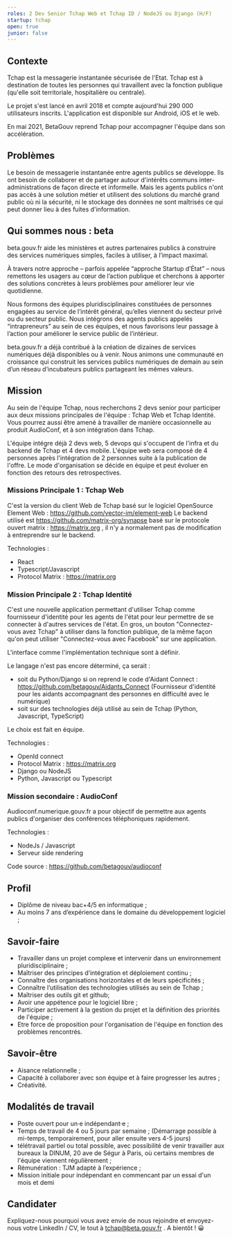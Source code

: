 ```yaml
---
roles: 2 Dev Senior Tchap Web et Tchap ID / NodeJS ou Django (H/F)
startup: tchap
open: true
junior: false
---
```


## Contexte

Tchap est la messagerie instantanée sécurisée de l'Etat. Tchap est à destination de toutes les personnes qui travaillent avec la fonction publique (qu'elle soit territoriale, hospitalière ou centrale).

Le projet s'est lancé en avril 2018 et compte aujourd'hui 290 000 utilisateurs inscrits. L'application est disponible sur Android, iOS et le web. 

En mai 2021, BetaGouv reprend Tchap pour accompagner l'équipe dans son accélération.

## Problèmes

Le besoin de messagerie instantanée entre agents publics se développe. Ils ont besoin de collaborer et de partager autour d'intérêts communs inter-administrations de façon directe et informelle. Mais les agents publics n'ont pas accès à une solution métier et utilisent des solutions du marché grand public où ni la sécurité, ni le stockage des données ne sont maîtrisés ce qui peut donner lieu à des fuites d'information.

## Qui sommes nous : beta
beta.gouv.fr aide les ministères et autres partenaires publics à construire des services numériques simples, faciles à utiliser, à l’impact maximal. 

À travers notre approche – parfois appelée “approche Startup d’État” – nous remettons les usagers au cœur de l’action publique et cherchons à apporter des solutions concrètes à leurs problèmes pour améliorer leur vie quotidienne.

Nous formons des équipes pluridisciplinaires constituées de personnes engagées au service de l’intérêt général, qu’elles viennent du secteur privé ou du secteur public. Nous intégrons des agents publics appelés “intrapreneurs” au sein de ces équipes, et nous favorisons leur passage à l’action pour améliorer le service public de l’intérieur.

beta.gouv.fr a déjà contribué à la création de dizaines de services numériques déjà disponibles ou à venir. Nous animons une communauté en croissance qui construit les services publics numériques de demain au sein d’un réseau d’incubateurs publics partageant les mêmes valeurs.

## Mission
Au sein de l'équipe Tchap, nous recherchons 2 devs senior pour participer aux deux missions principales de l'équipe : Tchap Web et Tchap Identité.
Vous pourrez aussi être amené à travailler de manière occasionnelle au produit AudioConf, et à son intégration dans Tchap.

L'équipe intégre déjà 2 devs web, 5 devops qui s'occupent de l'infra et du backend de Tchap et 4 devs mobile.
L'équipe web sera composé de 4 personnes après l'intégration de 2 personnes suite à la publication de l'offre.
Le mode d'organisation se décide en équipe et peut évoluer en fonction des retours des retrospectives.

### Missions Principale 1 : Tchap Web
C'est la version du client Web de Tchap basé sur le logiciel OpenSource Element Web :
https://github.com/vector-im/element-web
Le backend utilisé est https://github.com/matrix-org/synapse basé sur le protocole ouvert matrix : https://matrix.org , il n'y a normalement pas de modification à entreprendre sur le backend.

Technologies :
- React
- Typescript/Javascript
- Protocol Matrix : https://matrix.org

### Mission Principale 2 : Tchap Identité
C'est une nouvelle application permettant d'utiliser Tchap comme fournisseur d'identité pour les agents de l'état pour leur permettre de se connecter à d'autres services de l'état. En gros, un bouton "Connectez-vous avez Tchap" à utiliser dans la fonction publique, de la même façon qu'on peut utiliser "Connectez-vous avec Facebook" sur une application.

L'interface comme l'implémentation technique sont à définir.

Le langage n'est pas encore déterminé, ça serait :
- soit du Python/Django si on reprend le code d'Aidant Connect : https://github.com/betagouv/Aidants_Connect (Fournisseur d'identité pour les aidants accompagnant des personnes en difficulté avec le numérique)
- soit sur des technologies déjà utilisé au sein de Tchap (Python, Javascript, TypeScript)

Le choix est fait en équipe.

Technologies :
- OpenId connect
- Protocol Matrix : https://matrix.org
- Django ou NodeJS
- Python, Javascript ou Typescript

### Mission secondaire : AudioConf
Audioconf.numerique.gouv.fr a pour objectif de permettre aux agents publics d'organiser des conférences téléphoniques rapidement.

Technologies :
- NodeJs / Javascript
- Serveur side rendering

Code source : https://github.com/betagouv/audioconf

## Profil
- Diplôme de niveau bac+4/5 en informatique ;
- Au moins 7 ans d’expérience dans le domaine du développement logiciel ;

## Savoir-faire
- Travailler dans un projet complexe et intervenir dans un environnement pluridisciplinaire ;
- Maîtriser des principes d’intégration et déploiement continu ;
- Connaître des organisations horizontales et de leurs spécificités ;
- Connaître l’utilisation des technologies utilisés au sein de Tchap ;
- Maîtriser des outils git et github;
- Avoir une appétence pour le logiciel libre ;
- Participer activement à la gestion du projet et la définition des priorités de l'équipe ;
- Etre force de proposition pour l'organisation de l'équipe en fonction des problèmes rencontrés.
 
## Savoir-être
- Aisance relationnelle ;
- Capacité à collaborer avec son équipe et à faire progresser les autres ;
- Créativité.

## Modalités de travail
- Poste ouvert pour un·e indépendant·e ;
- Temps de travail de 4 ou 5 jours par semaine ; (Démarrage possible à mi-temps, temporairement, pour aller ensuite vers 4-5 jours)
- télétravail partiel ou total possible, avec possibilité de venir travailler aux bureaux la DINUM, 20 ave de Ségur à Paris, où certains membres de l'équipe viennent régulièrement ;
- Rémunération : TJM adapté à l’expérience ;
- Mission initiale pour indépendant en commencant par un essai d'un mois et demi 

## Candidater

Expliquez-nous pourquoi vous avez envie de nous rejoindre et envoyez-nous votre LinkedIn / CV, le tout à tchap@beta.gouv.fr . A bientôt ! 😀
